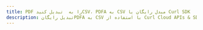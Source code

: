 ---title: PDF را به  تبدیل کنیدCSV، PDFA به CSV مبدل رایگان یا Curl SDKdescription: تبدیل رایگانPDFA به CSV با استفاده از Curl Cloud APIs & SDK همچنین اسناد PDF را در Cloud ایجاد، ویرایش و رندر کنید.---
